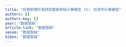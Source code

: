 ```yaml
---
title: "经典犚犪犿狊犲狔数犇犖犃计算模型 (Ⅰ): 位序列计算模型"
authors: []
authors-key: []
year: "数据暂缺"
article-link: "数据暂缺"
venue: "数据暂缺"
bibex: "数据暂缺"
---
```

